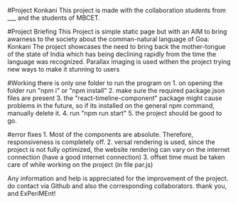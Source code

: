 #Project Konkani
  This project is made with the collaboration students from ___ and the students of MBCET. 

#Project Briefing
  This Project is simple static page but with an AIM to bring awarness to the society about the comman-natural language of Goa: Konkani
  The project showcases the need to bring back the mother-tongue of the state of India which has being declining rapidly from the time the language was recognized. 
  Parallax imaging is used withen the project trying new ways to make it stunning to users

#Working
  there is only one folder to run the program on
    1. on opening the folder run "npm i" or "npm install"
    2. make sure the required package.json files are present
    3. the "react-timeline-component" package might cause problems in the future, so if its installed on the general npm command, manually delete it.
    4. run "npm run start"
    5. the project should be good to go.

  #error fixes
    1. Most of the components are absolute. Therefore, responsiveness is completely off. 
    2. versal rendering is used, since the project is not fully optimized, the website rendering can vary on the internet connection (have a good internet connection)
    3. offset time must be taken care of while working on the project (in file par.js)

  Any information and help is appreciated for the improvement of the project. do contact via Github and also the corresponding collaborators.
  thank you, and ExPeriMEnt!
  
